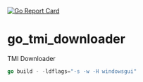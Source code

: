 [![Go Report Card](https://goreportcard.com/badge/github.com/yms2772/tmi_downloader)](https://goreportcard.com/report/github.com/yms2772/tmi_downloader)
# go_tmi_downloader
TMI Downloader

```Go
go build - -ldflags="-s -w -H windowsgui"
```
